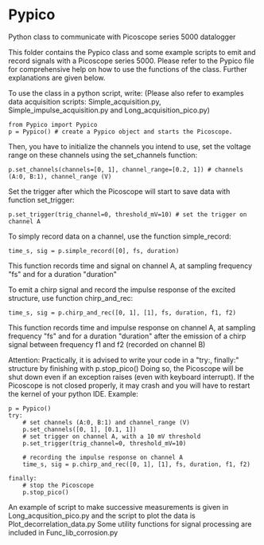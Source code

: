 # Pypico
Python class to communicate with Picoscope series 5000 datalogger

This folder contains the Pypico class and some example scripts to emit and record signals with a Picoscope series 5000.
Please refer to the Pypico file for comprehensive help on how to use the functions of the class.
Further explanations are given below.

To use the class in a python script, write: 
(Please also refer to examples data acquisition scripts: Simple_acquisition.py, Simple_impulse_acquisition.py and Long_acquisition_pico.py)

    from Pypico import Pypico
    p = Pypico() # create a Pypico object and starts the Picoscope.

Then, you have to initialize the channels you intend to use, set the voltage range on these channels using the set_channels function:

    p.set_channels(channels=[0, 1], channel_range=[0.2, 1]) # channels (A:0, B:1), channel_range (V)

Set the trigger after which the Picoscope will start to save data with function set_trigger:

    p.set_trigger(trig_channel=0, threshold_mV=10) # set the trigger on channel A

To simply record data on a channel, use the function simple_record:

    time_s, sig = p.simple_record([0], fs, duration) 
This function records time and signal on channel A, at sampling frequency "fs" and for a duration "duration"

To emit a chirp signal and record the impulse response of the excited structure, use function chirp_and_rec:

    time_s, sig = p.chirp_and_rec([0, 1], [1], fs, duration, f1, f2)
This function records time and impulse response on channel A, at sampling frequency "fs" and for a duration "duration"
after the emission of a chirp signal between frequency f1 and f2 (recorded on channel B)


Attention: Practically, it is advised to write your code in a "try:, finally:" structure by finishing with p.stop_pico()
Doing so, the Picoscope will be shut down even if an exception raises (even with keyboard interrupt).
If the Picoscope is not closed properly, it may crash and you will have to restart the kernel of your python IDE.
Example:

    p = Pypico()
    try:
        # set channels (A:0, B:1) and channel_range (V)
        p.set_channels([0, 1], [0.1, 1]) 
        # set trigger on channel A, with a 10 mV threshold
        p.set_trigger(trig_channel=0, threshold_mV=10) 

        # recording the impulse response on channel A
        time_s, sig = p.chirp_and_rec([0, 1], [1], fs, duration, f1, f2)

    finally:
        # stop the Picoscope
        p.stop_pico()
    
    
An example of script to make successive measurements is given in Long_acqusition_pico.py and the script to plot the data is Plot_decorrelation_data.py
Some utility functions for signal processing are included in Func_lib_corrosion.py

